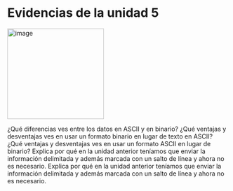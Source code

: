
# Evidencias de la unidad 5

<img width="220" height="207" alt="image" src="https://github.com/user-attachments/assets/b03c4eb8-2e1d-4aa7-a671-d5e8218c8caf" />

¿Qué diferencias ves entre los datos en ASCII y en binario? 
¿Qué ventajas y desventajas ves en usar un formato binario en lugar de texto en ASCII? 
¿Qué ventajas y desventajas ves en usar un formato ASCII en lugar de binario?
Explica por qué en la unidad anterior teníamos que enviar la información delimitada y además marcada con un salto de línea y ahora no es necesario.
Explica por qué en la unidad anterior teníamos que enviar la información delimitada y además marcada con un salto de línea y ahora no es necesario.
